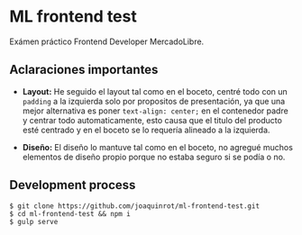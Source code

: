# ML frontend test

Exámen práctico Frontend Developer MercadoLibre.

## Aclaraciones importantes

- **Layout:** He seguido el layout tal como en el boceto, centré todo con un `padding` a la
izquierda solo por propositos de presentación, ya que una mejor alternativa es
poner `text-align: center;` en el contenedor padre y centrar todo automaticamente, esto causa
que el titulo del producto esté centrado y en el boceto se lo requería alineado a la izquierda.

- **Diseño:** El diseño lo mantuve tal como en el boceto, no agregué muchos elementos de diseño propio
porque no estaba seguro si se podía o no.

## Development process

```
$ git clone https://github.com/joaquinrot/ml-frontend-test.git
$ cd ml-frontend-test && npm i
$ gulp serve
```



